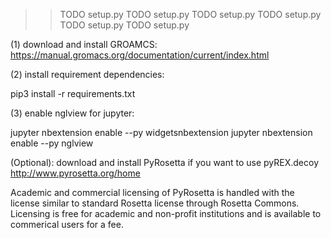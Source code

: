 >>TODO setup.py
>>TODO setup.py
>>TODO setup.py
>>TODO setup.py
>>TODO setup.py
>>TODO setup.py

(1) download and install GROAMCS:
https://manual.gromacs.org/documentation/current/index.html

(2) install requirement dependencies:

pip3 install -r requirements.txt

(3) enable nglview for jupyter:

jupyter nbextension enable --py widgetsnbextension
jupyter nbextension enable --py nglview

(Optional): download and install PyRosetta if you want to use pyREX.decoy
http://www.pyrosetta.org/home

Academic and commercial licensing of PyRosetta is handled with the license
similar to standard Rosetta license through Rosetta Commons. Licensing is free
for academic and non-profit institutions and is available to commerical users
for a fee.  
